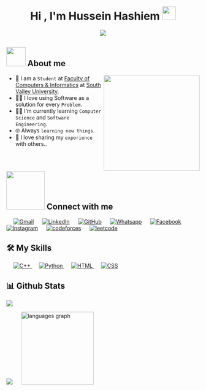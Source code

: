 <h1 align="center">Hi , I'm Hussein Hashiem <img src="https://media.giphy.com/media/hvRJCLFzcasrR4ia7z/giphy.gif" width="35"></h1>
<p align="center">
  <a href="https://github.com/DenverCoder1/readme-typing-svg"><img src="https://readme-typing-svg.herokuapp.com?font=Time+New+Roman&color=%23C8BE25&size=25&center=true&vCenter=true&width=600&height=100&lines=Software+Engineer;Computer+Science+Student;Competitive+Programmer;Always+learning+new+things"></a>
</p>

## <picture><img src = "https://github.com/7oSkaaa/7oSkaaa/blob/main/Images/about_me.gif?raw=true" width = 50px></picture> About me

<picture> <img align="right" src="https://cdn0.iconfinder.com/data/icons/occupation-002/64/programmer-programming-occupation-avatar-512.png" width = 250px></picture>

- :school: I am a `Student` at [Faculty of Computers & Informatics](https://www.svu.edu.eg/faculties/fci/en/home-page-en/) at [South Valley University](https://www.svu.edu.eg/ar/).
- :technologist: I love using Software as a solution for every `Problem`.
- :student: I’m currently learning `Computer Science` and `Software Engineering`.
- :nerd_face: Always `learning new things`.
- :thinking: I love sharing my `experience` with others..
  <br>
  <br></br>




## <picture> <img src="https://github.com/7oSkaaa/7oSkaaa/blob/main/Images/Connect-with-me.gif?raw=true" width="100px"> </picture> Connect with me

<p align="left">
  &emsp;
	<a href="mailto:husshashiem@gmail.com"><img img src="https://img.shields.io/badge/gmail-%23EA4335.svg?style=plastic&logo=gmail&logoColor=white" alt="Gmail"/></a>
	  &emsp;
	<a href="https://www.linkedin.com/in/hussein-hashiem-50b56b310/"><img src="https://img.shields.io/badge/linkedin-%230A66C2.svg?style=plastic&logo=linkedin&logoColor=white" alt="LinkedIn"/></a>
    &emsp;
	<a href="https://github.com/Hussein-Hashiem"><img src="https://img.shields.io/badge/github-%23181717.svg?style=plastic&logo=github&logoColor=white" alt="GitHub"/></a>
      &emsp;
	<a href="https://wa.me/+201018619320"><img src="https://img.shields.io/badge/whatsapp-%2325D366.svg?style=plastic&logo=whatsapp&logoColor=white" alt="Whatsapp"/></a>
    &emsp;
	<a href="https://www.facebook.com/HusseinHashiem0"><img src="https://img.shields.io/badge/facebook-%231877F2.svg?style=plastic&logo=facebook&logoColor=white" alt="Facebook"/></a>
    &emsp;
	<a href="https://www.instagram.com/husseinhashiem0/"><img src="https://img.shields.io/badge/instagram-%23E4405F.svg?style=plastic&logo=instagram&logoColor=white" alt="Instagram"/></a>
      &emsp;
	<a href="https://codeforces.com/profile/husshashiem"><img img src="https://img.shields.io/badge/Codeforces-%23181717.svg?style=plastic&logo=codeforces&logoColor=white" alt="codeforces"/></a>
		  &emsp;
	<a href="https://leetcode.com/u/Hussein-Hashiem/"><img img src="https://img.shields.io/badge/leetcode-%23181717.svg?style=plastic&logo=leetcode&logoColor=white" alt="leetcode"/></a>
</p>

## 🛠️ My Skills

<p align="left"> 
  &emsp;
  <a href="https://www.w3schools.com/cpp/" target="_blank"> 
    <img alt="C++" src="https://img.shields.io/badge/C++%20-%2300599C.svg?style=plastic&logo=c%2B%2B&logoColor=white">
  </a> 
  &emsp;
   <a href="https://www.python.org" target="_blank">
    <img alt="Python" src="https://img.shields.io/badge/Python%20-%2314354C.svg?style=plastic&logo=python&logoColor=white">
  </a>
    &emsp; 
  <a href="https://www.w3.org/html/" target="_blank"> 
   <img alt="HTML" src="https://img.shields.io/badge/HTML5%20-%23E34F26.svg?style=plastic&logo=html5&logoColor=white">
  </a>   
  &emsp;
  <a href="https://www.w3schools.com/css/" target="_blank">
    <img alt="CSS" src="https://img.shields.io/badge/CSS%20-%231572B6.svg?style=plastic&logo=css3&logoColor=white">
  </a>
</p>


## 📊 Github Stats



![](http://github-profile-summary-cards.vercel.app/api/cards/profile-details?username=Hussein-Hashiem&theme=2077)


![](http://github-profile-summary-cards.vercel.app/api/cards/stats?username=Hussein-Hashiem&theme=2077)
  &emsp;
<img src="https://github-readme-stats.vercel.app/api/top-langs?username=Hussein-Hashiem&locale=en&hide_title=false&layout=compact&card_width=320&langs_count=5&theme=dracula&hide_border=false" height="190" alt="languages graph"  />
</p>        
